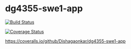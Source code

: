 ﻿# dg4355-swe1-app

 [![Build Status](https://app.travis-ci.com/Dishagaonkar/dg4355-swe1-app.svg?token=oQyXgdp8E1CgxGazgxyg&branch=main)](https://app.travis-ci.com/Dishagaonkar/dg4355-swe1-app)


[![Coverage Status](https://coveralls.io/repos/github/Dishagaonkar/dg4355-swe1-app/badge.svg?branch=main)](https://coveralls.io/github/Dishagaonkar/dg4355-swe1-app?branch=main)

https://coveralls.io/github/Dishagaonkar/dg4355-swe1-app

